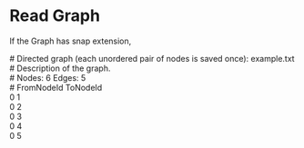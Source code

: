 # Read Graph
If the Graph has snap extension, 

\# Directed graph (each unordered pair of nodes is saved once): example.txt \
\# Description of the graph.\
\# Nodes: 6 Edges: 5\
\# FromNodeId	ToNodeId\
0 1 \
0 2\
0 3\
0 4\
0 5
